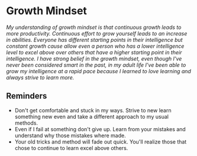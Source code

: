 # **Growth Mindset**

*My understanding of growth mindset is that continuous growth leads to more productivity. Continuous effort to grow yourself leads to an increase in abilities. Everyone has different starting points in their intelligence but constant growth cause allow even a person who has a lower intelligence level to excel above over others that have a higher starting point in their intelligence. I have strong belief in the growth mindset, even though I've never been considered smart in the past, in my adult life I've been able to grow my intelligence at a rapid pace because I learned to love learning and always strive to learn more.*
  
## **Reminders**
  
- Don't get comfortable and stuck in my ways. Strive to new learn something new even and take a different approach to my usual methods.
- Even if I fail at something don't give up. Learn from your mistakes and understand why those mistakes where made.
- Your old tricks and method will fade out quick. You'll realize those that chose to continue to learn excel above others.
